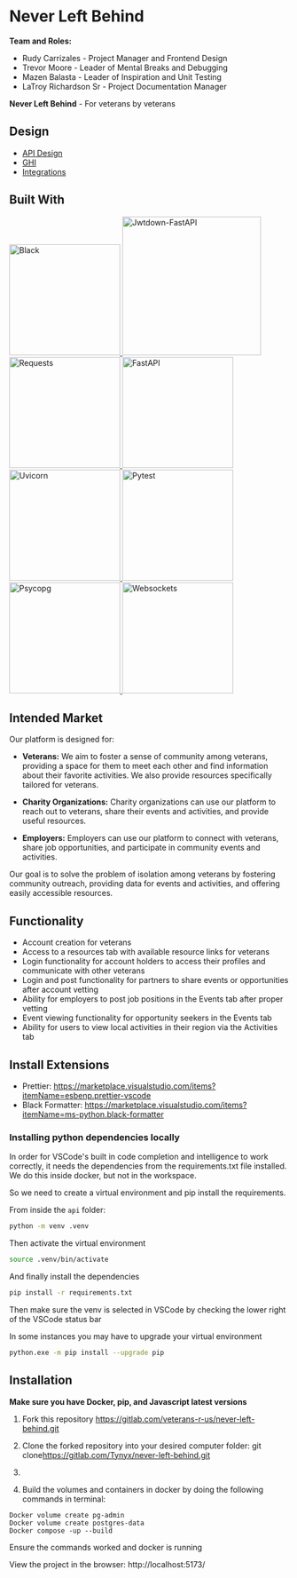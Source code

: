 # Never Left Behind

**Team and Roles:**
* Rudy Carrizales - Project Manager and Frontend Design
* Trevor Moore - Leader of Mental Breaks and Debugging
* Mazen Balasta - Leader of Inspiration and Unit Testing
* LaTroy Richardson Sr - Project Documentation Manager


**Never Left Behind** - For veterans by veterans 

## Design

- [API Design](docs/API.md)
- [GHI](docs/GHI.md)
- [Integrations](docs/Integrations.md)



## Built With
<a href="https://black.readthedocs.io/en/latest/index.html">
  <img src="https://apibakery-public-assets.s3.amazonaws.com/blog/Black-Logo.png" alt="Black" width="200"/>
</a>



<a href="https://jwtdown-fastapi.readthedocs.io/en/stable/intro.html">
  <img src="https://mms.businesswire.com/media/20230530005012/en/1802833/2/galvanize_logo_a-stride-company_full-color_light-background_%281%29.jpg" alt="Jwtdown-FastAPI" width="250"/>
</a>


<a href="https://www.activestate.com/resources/quick-reads/how-to-pip-install-requests-python-package/">
  <img src="https://cdn.activestate.com/wp-content/uploads/2021/08/pip-install-requests-1000x500.png" alt="Requests" width="200"/>
</a>

<a href="https://fastapi.tiangolo.com/">
  <img src="https://fastapi.tiangolo.com/img/logo-margin/logo-teal.png" alt="FastAPI" width="200"/>
</a>

<a href="https://www.uvicorn.org/">
  <img src="https://www.uvicorn.org/uvicorn.png" alt="Uvicorn" width="200"/>
</a>

<a href="https://docs.pytest.org/en/7.1.x/getting-started.html">
  <img src="https://docs.pytest.org/en/7.1.x/_static/pytest_logo_curves.svg" alt="Pytest" width="200"/>
</a>

<a href="https://www.psycopg.org/psycopg3/docs/basic/install.html">
  <img src="https://www.psycopg.org/psycopg3/docs/_static/psycopg.svg" alt="Psycopg" width="200"/>
</a>

<a href="https://websockets.readthedocs.io/en/stable/intro/index.html">
  <img src="https://websockets.readthedocs.io/en/stable/_static/websockets.svg" alt="Websockets" width="200"/>
</a>



       

## Intended Market

Our platform is designed for:

* **Veterans:** We aim to foster a sense of community among veterans, providing a space for them to meet each other and find information about their favorite activities. We also provide resources specifically tailored for veterans.

* **Charity Organizations:** Charity organizations can use our platform to reach out to veterans, share their events and activities, and provide useful resources.

* **Employers:** Employers can use our platform to connect with veterans, share job opportunities, and participate in community events and activities.

Our goal is to solve the problem of isolation among veterans by fostering community outreach, providing data for events and activities, and offering easily accessible resources.

## Functionality

* Account creation for veterans
* Access to a resources tab with available resource links for veterans
* Login functionality for account holders to access their profiles and communicate with other veterans
* Login and post functionality for partners to share events or opportunities after account vetting
* Ability for employers to post job positions in the Events tab after proper vetting
* Event viewing functionality for opportunity seekers in the Events tab
* Ability for users to view local activities in their region via the Activities tab

## Install Extensions

-   Prettier: <https://marketplace.visualstudio.com/items?itemName=esbenp.prettier-vscode>
-   Black Formatter: <https://marketplace.visualstudio.com/items?itemName=ms-python.black-formatter>

### Installing python dependencies locally

In order for VSCode's built in code completion and intelligence to
work correctly, it needs the dependencies from the requirements.txt file
installed. We do this inside docker, but not in the workspace.

So we need to create a virtual environment and pip install the requirements.

From inside the `api` folder:

```bash
python -m venv .venv
```

Then activate the virtual environment

```bash
source .venv/bin/activate
```

And finally install the dependencies

```bash
pip install -r requirements.txt
```
Then make sure the venv is selected in VSCode by checking the lower right of the
VSCode status bar

In some instances you may have to upgrade your virtual environment
```bash
python.exe -m pip install --upgrade pip
```



## Installation


**Make sure you have Docker, pip, and Javascript latest versions**

1. Fork this repository
https://gitlab.com/veterans-r-us/never-left-behind.git

2. Clone the forked repository  into your desired computer folder:
git clone<https://gitlab.com/Tynyx/never-left-behind.git>

3. 

3. Build the volumes and containers in docker by doing the following commands in terminal:
```
Docker volume create pg-admin
Docker volume create postgres-data
Docker compose -up --build
```
Ensure the commands worked and docker is running

View the project in the browser: http://localhost:5173/

